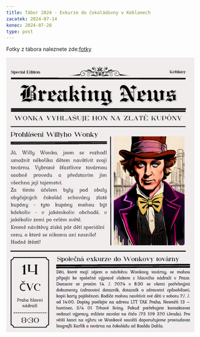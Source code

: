 ```yaml
---
title: Tábor 2024 - Exkurze do čokoládovny v Keblanech
zacatek: 2024-07-14
konec: 2024-07-28
type: post
---
```

F﻿otky z tábora naleznete zde:[fotky](https://eu.zonerama.com/vlci-keblany/1303470?secret=R29V8G02MMYv0gPl94klH1g49&count=46)

![](wonka.png)